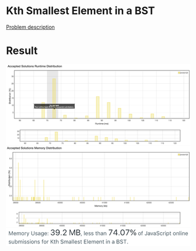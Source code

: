 # Kth Smallest Element in a BST

[Problem description](https://leetcode.com/problems/kth-smallest-element-in-a-bst/description)

# Result

![result_runtime](result_runtime.png)
![result_space1](result_space1.png)
![result_space2](result_space2.png)
